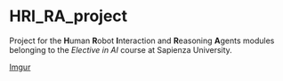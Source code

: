 # HRI_RA_project
Project for the **H**uman **R**obot **I**nteraction and **R**easoning **A**gents modules belonging to the *Elective in AI* course at Sapienza University.

[Imgur](https://i.imgur.com/FDRb0dM.png)
